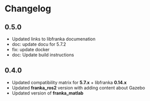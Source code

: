 # Changelog

## 0.5.0
- Updated links to libfranka documenation
- doc: update docu for 5.7.2
- fix: update docker
- doc: Update build instructions

## 0.4.0
- Updated compatibility matrix for **5.7.x** + libfranka **0.14.x**
- Updated **franka_ros2** version with adding content about Gazebo
- Updated version of **franka_matlab**
